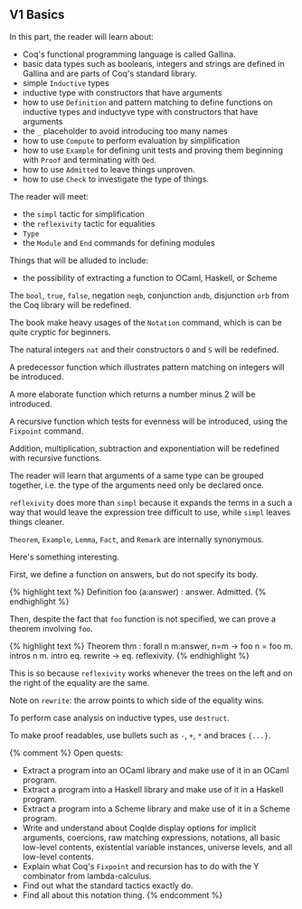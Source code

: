 
## V1 Basics

In this part, the reader will learn about:
* Coq's functional programming language is called Gallina.
* basic data types such as booleans, integers and strings are defined in Gallina and are parts of Coq's standard library.
* simple `Inductive` types
* inductive type with constructors that have arguments
* how to use `Definition` and pattern matching to define functions on inductive types and inductyve type with constructors that have arguments
* the `_` placeholder to avoid introducing too many names
* how to use `Compute` to perform evaluation by simplification
* how to use `Example` for defining unit tests and proving them beginning with `Proof` and terminating with `Qed`.
* how to use `Admitted` to leave things unproven.
* how to use `Check` to investigate the type of things.

The reader will meet:
* the `simpl` tactic for simplification
* the `reflexivity` tactic for equalities
* `Type`
* the `Module` and `End` commands for defining modules

Things that will be alluded to include:
* the possibility of extracting a function to OCaml, Haskell, or Scheme

The `bool`, `true`, `false`, negation `negb`, conjunction `andb`, disjunction `orb` from the Coq library will be redefined.

The book make heavy usages of the `Notation` command, which is can be quite cryptic for beginners.

The natural integers `nat` and their constructors `O` and `S` will be redefined.

A predecessor function which illustrates pattern matching on integers will be introduced.

A more elaborate function which returns a number minus 2 will be introduced.

A recursive function which tests for evenness will be introduced, using the `Fixpoint` command.

Addition, multiplication, subtraction and exponentiation will be redefined with recursive functions.

The reader will learn that arguments of a same type can be grouped together, i.e. the type of the arguments need only be declared once.

`reflexivity` does more than `simpl` because it expands the terms in a such a way that would leave the expression tree difficult to use, while `simpl` leaves things cleaner.

`Theorem`, `Example`, `Lemma`, `Fact`, and `Remark` are internally synonymous.

Here's something interesting.

First, we define a function on answers, but do not specify its body.

{% highlight text %}
Definition foo (a:answer) : answer.
Admitted.
{% endhighlight %}

Then, despite the fact that `foo` function is not specified, we can prove a theorem involving `foo`.

{% highlight text %}
Theorem thm : forall n m:answer, n=m -> foo n = foo m.
intros n m.
intro eq.
rewrite -> eq.
reflexivity.
{% endhighlight %}

This is so because `reflexivity` works whenever the trees on the left and on the right of the equality are the same.

Note on `rewrite`: the arrow points to which side of the equality wins.

To perform case analysis on inductive types, use `destruct`.

To make proof readables, use bullets such as `-`, `+`, `*` and braces `{...}`.


{% comment %}
Open quests:
* Extract a program into an OCaml library and make use of it in an OCaml program.
* Extract a program into a Haskell library and make use of it in a Haskell program.
* Extract a program into a Scheme library and make use of it in a Scheme program.
* Write and understand about CoqIde display options for implicit arguments, coercions, raw matching expressions, notations, all basic low-level contents, existential variable instances, universe levels, and all low-level contents.
* Explain what Coq's `Fixpoint` and recursion has to do with the Y combinator from lambda-calculus.
* Find out what the standard tactics exactly do.
* Find all about this notation thing.
{% endcomment %}
